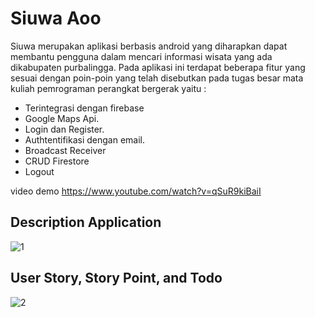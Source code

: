 # Siuwa Aoo

Siuwa merupakan aplikasi berbasis android yang diharapkan dapat membantu pengguna dalam mencari informasi wisata yang ada dikabupaten purbalingga. Pada aplikasi ini terdapat beberapa fitur yang sesuai dengan poin-poin yang telah disebutkan pada tugas besar mata kuliah pemrograman perangkat bergerak yaitu :
- Terintegrasi dengan firebase
- Google Maps Api.
- Login dan Register.
- Authtentifikasi dengan email.
- Broadcast Receiver
- CRUD Firestore
- Logout

video demo
https://www.youtube.com/watch?v=qSuR9kiBaiI

## Description Application
![1](https://user-images.githubusercontent.com/67831932/179231920-98b137dd-272d-4791-8a35-0c49b989684e.png)

## User Story, Story Point, and Todo
![2](https://user-images.githubusercontent.com/67831932/179232563-31b44551-bfc4-4408-8cb1-55bae4eb3f66.png)

